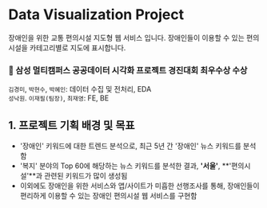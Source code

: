 # Data Visualization Project
장애인을 위한 교통 편의시설 지도형 웹 서비스 입니다.
장애인들이 이용할 수 있는 편의시설을 카테고리별로 지도에 표시합니다.

### 🥇 삼성 멀티캠퍼스 공공데이터 시각화 프로젝트 경진대회 최우수상 수상

`김경미`, `박현수`, `박혜인`: 데이터 수집 및 전처리, EDA <br>
`성낙원`. `이재필(팀장)`, `최재영`: FE, BE

## 1. 프로젝트 기획 배경 및 목표

- '장애인' 키워드에 대한 트렌드 분석으로, 최근 5년 간 '장애인' 뉴스 키워드를 분석함
- '복지' 분야의 Top 60에 해당하는 뉴스 키워드를 분석한 결과, **'서울'**, **'편의시설'**과 관련된 키워드가 많이 생성됨
- 이외에도 장애인을 위한 서비스와 앱/사이트가 미흡한 선행조사를 통해, 장애인들이 편리하게 이용할 수 있는 장애인 편의시설 웹 서비스를 구현함
